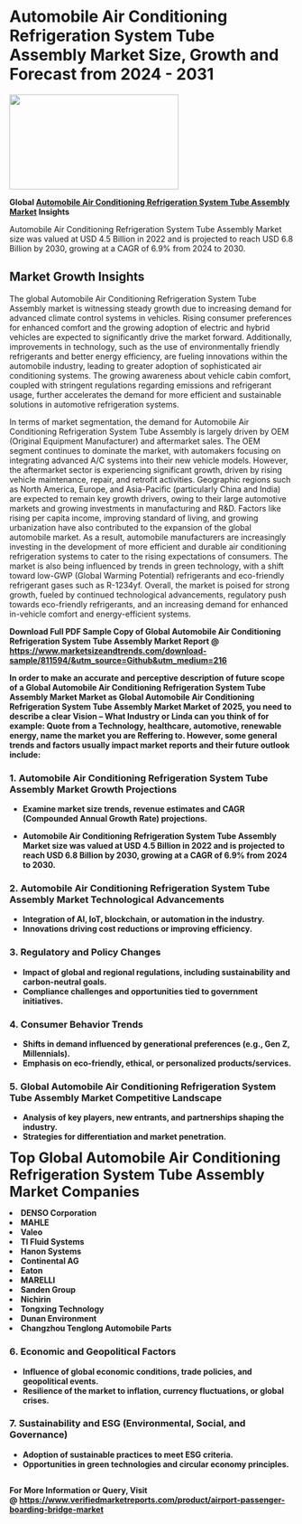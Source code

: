 <H1>Automobile Air Conditioning Refrigeration System Tube Assembly Market Size, Growth and Forecast from 2024 - 2031</H1><img class="aligncenter size-medium wp-image-584254" src="https://thirdeyenews.in/wp-content/uploads/2024/09/Global-Market-Research-300x168.jpeg" alt="" width="300" height="168" /><p><strong>Global&nbsp;<a href="https://www.marketsizeandtrends.com/download-sample/811594/&amp;utm_source=Github&utm_medium=216">Automobile Air Conditioning Refrigeration System Tube Assembly Market</a> Insights</strong></p><p>Automobile Air Conditioning Refrigeration System Tube Assembly Market size was valued at USD 4.5 Billion in 2022 and is projected to reach USD 6.8 Billion by 2030, growing at a CAGR of 6.9% from 2024 to 2030.</p><p><h2>Market Growth Insights</h2> <p>The global Automobile Air Conditioning Refrigeration System Tube Assembly market is witnessing steady growth due to increasing demand for advanced climate control systems in vehicles. Rising consumer preferences for enhanced comfort and the growing adoption of electric and hybrid vehicles are expected to significantly drive the market forward. Additionally, improvements in technology, such as the use of environmentally friendly refrigerants and better energy efficiency, are fueling innovations within the automobile industry, leading to greater adoption of sophisticated air conditioning systems. The growing awareness about vehicle cabin comfort, coupled with stringent regulations regarding emissions and refrigerant usage, further accelerates the demand for more efficient and sustainable solutions in automotive refrigeration systems.</p> <p><strong></strong></p> <p>In terms of market segmentation, the demand for Automobile Air Conditioning Refrigeration System Tube Assembly is largely driven by OEM (Original Equipment Manufacturer) and aftermarket sales. The OEM segment continues to dominate the market, with automakers focusing on integrating advanced A/C systems into their new vehicle models. However, the aftermarket sector is experiencing significant growth, driven by rising vehicle maintenance, repair, and retrofit activities. Geographic regions such as North America, Europe, and Asia-Pacific (particularly China and India) are expected to remain key growth drivers, owing to their large automotive markets and growing investments in manufacturing and R&D. Factors like rising per capita income, improving standard of living, and growing urbanization have also contributed to the expansion of the global automobile market. As a result, automobile manufacturers are increasingly investing in the development of more efficient and durable air conditioning refrigeration systems to cater to the rising expectations of consumers. The market is also being influenced by trends in green technology, with a shift toward low-GWP (Global Warming Potential) refrigerants and eco-friendly refrigerant gases such as R-1234yf. Overall, the market is poised for strong growth, fueled by continued technological advancements, regulatory push towards eco-friendly refrigerants, and an increasing demand for enhanced in-vehicle comfort and energy-efficient systems.</p> <p><strong></p><p><span class=""><strong>Download Full PDF Sample Copy of Global Automobile Air Conditioning Refrigeration System Tube Assembly Market Report</strong> @ <a href="https://www.marketsizeandtrends.com/download-sample/811594/&amp;utm_source=Github&utm_medium=216" target="_blank">https://www.marketsizeandtrends.com/download-sample/811594/&amp;utm_source=Github&utm_medium=216</a></span></p><p>In order to make an accurate and perceptive description of future scope of a Global&nbsp;Automobile Air Conditioning Refrigeration System Tube Assembly Market Market as Global&nbsp;Automobile Air Conditioning Refrigeration System Tube Assembly Market Market of 2025, you need to describe a clear Vision &ndash; What Industry or Linda can you think of for example: Quote from a Technology, healthcare, automotive, renewable energy, name the market you are Reffering to. However, some general trends and factors usually impact market reports and their future outlook include:</p><h3>1.&nbsp;<strong>Automobile Air Conditioning Refrigeration System Tube Assembly Market Growth Projections</strong></h3><ul><li>Examine market size trends, revenue estimates and CAGR (Compounded Annual Growth Rate) projections.</li><li><p>Automobile Air Conditioning Refrigeration System Tube Assembly Market size was valued at USD 4.5 Billion in 2022 and is projected to reach USD 6.8 Billion by 2030, growing at a CAGR of 6.9% from 2024 to 2030.</p></li></ul><h3>2.&nbsp;<strong>Automobile Air Conditioning Refrigeration System Tube Assembly Market Technological Advancements</strong></h3><ul><li>Integration of AI, IoT, blockchain, or automation in the industry.</li><li>Innovations driving cost reductions or improving efficiency.</li></ul><h3>3.&nbsp;<strong>Regulatory and Policy Changes</strong></h3><ul><li>Impact of global and regional regulations, including sustainability and carbon-neutral goals.</li><li>Compliance challenges and opportunities tied to government initiatives.</li></ul><h3>4.&nbsp;<strong>Consumer Behavior Trends</strong></h3><ul><li>Shifts in demand influenced by generational preferences (e.g., Gen Z, Millennials).</li><li>Emphasis on eco-friendly, ethical, or personalized products/services.</li></ul><h3>5.&nbsp;<strong>Global Automobile Air Conditioning Refrigeration System Tube Assembly Market Competitive Landscape</strong></h3><ul><li>Analysis of key players, new entrants, and partnerships shaping the industry.</li><li>Strategies for differentiation and market penetration.</li></ul><p data-pm-slice="1 1 []"><span style="color: inherit; font-family: inherit; font-size: 25px;">Top Global Automobile Air Conditioning Refrigeration System Tube Assembly Market Companies</span></p><div class="" data-test-id=""><p><li>DENSO Corporation</li><li> MAHLE</li><li> Valeo</li><li> TI Fluid Systems</li><li> Hanon Systems</li><li> Continental AG</li><li> Eaton</li><li> MARELLI</li><li> Sanden Group</li><li> Nichirin</li><li> Tongxing Technology</li><li> Dunan Environment</li><li> Changzhou Tenglong Automobile Parts</li></p></div><h3>6.&nbsp;<strong>Economic and Geopolitical Factors</strong></h3><ul><li>Influence of global economic conditions, trade policies, and geopolitical events.</li><li>Resilience of the market to inflation, currency fluctuations, or global crises.</li></ul><h3>7.&nbsp;<strong>Sustainability and ESG (Environmental, Social, and Governance)</strong></h3><ul><li>Adoption of sustainable practices to meet ESG criteria.</li><li>Opportunities in green technologies and circular economy principles.</li></ul><h2><strong style="font-size: 14px;">For More Information or Query, Visit @&nbsp;</strong><a style="background-color: #ffffff; font-size: 14px;" href="https://www.marketsizeandtrends.com/report/automobile-air-conditioning-refrigeration-system-tube-assembly-market/" target="_blank">https://www.verifiedmarketreports.com/product/airport-passenger-boarding-bridge-market</a></h2>
